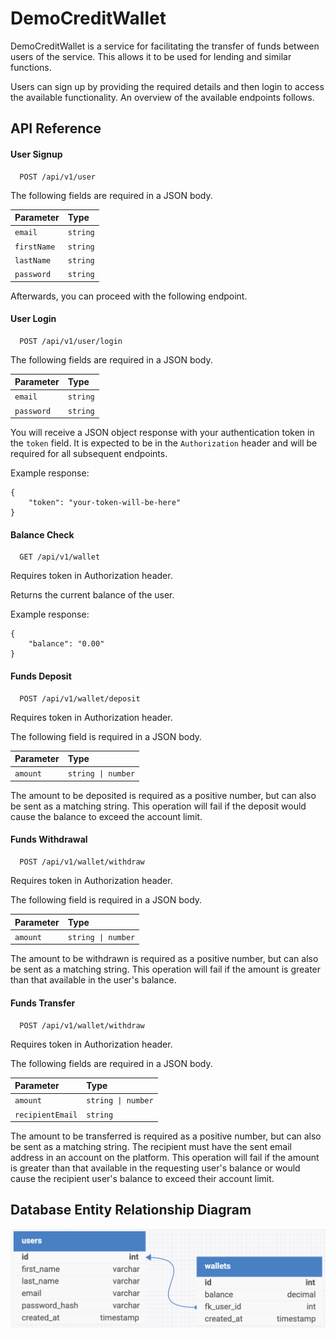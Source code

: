 # DemoCreditWallet

DemoCreditWallet is a service for facilitating the transfer of funds between users of the service. This allows it to be used for lending and similar functions.

Users can sign up by providing the required details and then login to access the available functionality. An overview of the available endpoints follows.

## API Reference

#### User Signup

```http
  POST /api/v1/user
```

The following fields are required in a JSON body.

| Parameter   | Type     |
| :---------- | :------- |
| `email`     | `string` |
| `firstName` | `string` |
| `lastName`  | `string` |
| `password`  | `string` |

Afterwards, you can proceed with the following endpoint.

#### User Login

```http
  POST /api/v1/user/login
```

The following fields are required in a JSON body.

| Parameter  | Type     |
| :--------- | :------- |
| `email`    | `string` |
| `password` | `string` |

You will receive a JSON object response with your authentication token in the `token` field. It is expected to be in the `Authorization` header and will be required for all subsequent endpoints.

Example response:

```
{
    "token": "your-token-will-be-here"
}
```

#### Balance Check

```http
  GET /api/v1/wallet
```

Requires token in Authorization header.

Returns the current balance of the user.

Example response:

```
{
    "balance": "0.00"
}
```

#### Funds Deposit

```http
  POST /api/v1/wallet/deposit
```

Requires token in Authorization header.

The following field is required in a JSON body.

| Parameter | Type               |
| :-------- | :----------------- |
| `amount`  | `string \| number` |

The amount to be deposited is required as a positive number, but can also be sent as a matching string. This operation will fail if the deposit would cause the balance to exceed the account limit.

#### Funds Withdrawal

```http
  POST /api/v1/wallet/withdraw
```

Requires token in Authorization header.

The following field is required in a JSON body.

| Parameter | Type               |
| :-------- | :----------------- |
| `amount`  | `string \| number` |

The amount to be withdrawn is required as a positive number, but can also be sent as a matching string. This operation will fail if the amount is greater than that available in the user's balance.

#### Funds Transfer

```http
  POST /api/v1/wallet/withdraw
```

Requires token in Authorization header.

The following fields are required in a JSON body.

| Parameter        | Type               |
| :--------------- | :----------------- |
| `amount`         | `string \| number` |
| `recipientEmail` | `string`           |

The amount to be transferred is required as a positive number, but can also be sent as a matching string. The recipient must have the sent email address in an account on the platform. This operation will fail if the amount is greater than that available in the requesting user's balance or would cause the recipient user's balance to exceed their account limit.

## Database Entity Relationship Diagram

![db_entityrelationship](./democreditwallet_er.png)
